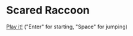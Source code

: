# Scared Raccoon

[Play it!](https://lyniat.github.io/scared-raccoon/) ("Enter" for starting, "Space" for jumping)
